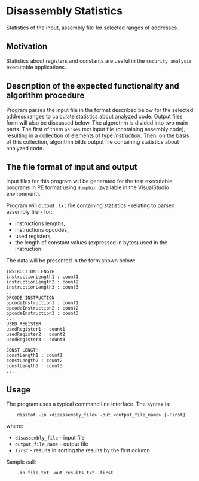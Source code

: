 Disassembly Statistics
======================

Statistics of the input, assembly file for selected ranges of addresses.

Motivation
----------
Statistics about registers and constants are useful in the `security analysis` executable applications.

Description of the expected functionality and algorithm procedure
-------------------

Program parses the input file in the format described below for the selected address ranges to calculate statistics about analyzed code. Output files form will also be discussed below.
The algorothm is divided into two main parts. The first of them `parses` text input file (containing assembly code), resulting in a collection of elements of type *Instruction*. Then, on the basis of this collection, algorithm bilds output file containing statistics about analyzed code.

The file format of input and output
-----------------------------------

Input files for this program will be generated for the test executable programs in PE format using `dumpbin` (available in the VisualStudio environment).

Program will output `.txt` file containing statistics - relating to parsed assembly file - for:
* instructions lengths,
* instructions opcodes,
* used registers,
* the length of constant values (expressed in bytes) used in the instruction.

The data will be presented in the form shown below:

    INSTRUCTION LENGTH
    instructionLength1 : count1
    instructionLength2 : count2
    instructionLength3 : count3
    ...
    OPCODE INSTRUCTION
    opcodeInstruction1 : count1
    opcodeInstruction2 : count2
    opcodeInstruction3 : count3
    ...
    USED REGISTER
    usedRegister1 : count1
    usedRegister2 : count2
    usedRegister3 : count3
    ...
    CONST LENGTH
    constLength1 : count1
    constLength2 : count2
    constLength3 : count3
    ...

Usage
-----
The program uses a typical command line interface. The syntax is:

        disstat -in <disassembly_file> -out <output_file_name> [-First]
where:
* `disassembly_file` - input file
* `output_file_name` - output file
* `first` - results in sorting the results by the first column

Sample call:

        -in file.txt -out results.txt -first
